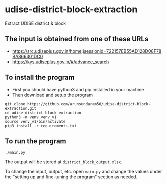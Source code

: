 # udise-district-block-extraction
Extract UDISE district &amp; block

## The input is obtained from one of these URLs
- <https://src.udiseplus.gov.in/home;jsessionid=722157EB55AD128D08F78BA866301DC0>
- <https://kys.udiseplus.gov.in/#/advance_search>

## To install the program 
- First you should have python3 and pip installed in your machine
- Then download and setup the program
```
git clone https://github.com/arunsundaram50/udise-district-block-extraction.git
cd udise-district-block-extraction
python3 -m venv venv_v1
source venv_v1/bin/activate
pip3 install -r requirements.txt
```

## To run the program
```
./main.py
```

The output will be stored at `district_block_output.xlsx`.

To change the input, output, etc. open `main.py` and change the values under the "setting up and fine-tuning the program" section as needed.
